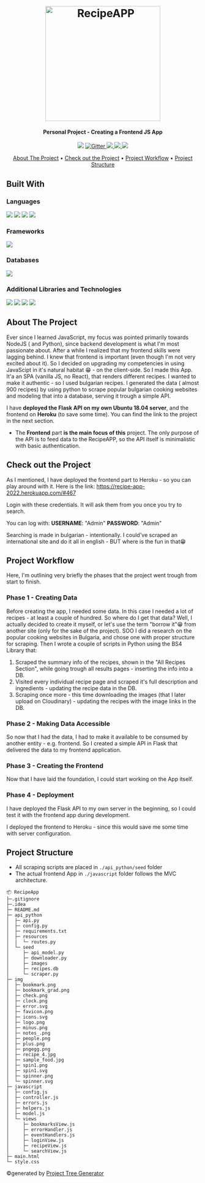 <h1 align="center">
  <br>
  <a href="https://recipe-app-2022.herokuapp.com/#467"><img src="https://res.cloudinary.com/dawb3psft/image/upload/v1647878417/Portfolio/logo.png" alt="RecipeAPP" width="300"></a>
</h1>

<h4 align="center">Personal Project - Creating a Frontend JS App </h4>

<p align="center">
  <a href="https://img.shields.io/badge/Made%20with-JavaScript-yellow"><img src="https://img.shields.io/badge/Made%20with-JavaScript-yellow"></a>
  <a href="https://img.shields.io/badge/Made%20with-Python-blue">
    <img src="https://img.shields.io/badge/Made%20with-Python-blue"
         alt="Gitter">
  </a>
  <a href="https://img.shields.io/tokei/lines/github/Bogo56/RecipeApp">
      <img src="https://img.shields.io/tokei/lines/github/Bogo56/RecipeApp">
  </a>
  <a href="https://img.shields.io/github/languages/count/Bogo56/RecipeApp?color=f">
    <img src="https://img.shields.io/github/languages/count/Bogo56/RecipeApp?color=f">
  </a>
  <a href="https://badgen.net/github/commits/Bogo56/RecipeApp">
    <img src="https://badgen.net/github/commits/Bogo56/RecipeApp">
  </a>
</p>

<p align="center">
  <a href="#about-the-project">About The Project</a> •
  <a href="#check-out-the-project">Check out the Project</a> •
  <a href="#project-workflow">Project Workflow</a> •
  <a href="#project-structure">Project Structure</a> 
</p>

## Built With
###  Languages
<p>
  <img src="https://img.shields.io/badge/JavaScript-F7DF1E?style=for-the-badge&logo=javascript&logoColor=black">
  <img src="https://img.shields.io/badge/Python-3776AB?style=for-the-badge&logo=python&logoColor=white">
  <img src="https://img.shields.io/badge/HTML5-E34F26?style=for-the-badge&logo=html5&logoColor=white">
  <img src="https://img.shields.io/badge/CSS3-1572B6?style=for-the-badge&logo=css3&logoColor=white">
<p>
  
### Frameworks
<p>
<img src="https://img.shields.io/badge/Flask-000000?style=for-the-badge&logo=flask&logoColor=white">
</p>

### Databases
<p>
<img src="https://img.shields.io/badge/SQLite-07405E?style=for-the-badge&logo=sqlite&logoColor=white">
</p>

### Additional Libraries and Technologies
<p>
  <img src="https://img.shields.io/badge/Heroku-430098?style=for-the-badge&logo=heroku&logoColor=white">
  <img src="https://img.shields.io/badge/OS-Ubuntu-orange?style=for-the-badge">
   <img src="https://img.shields.io/badge/Security-JWT-green?style=for-the-badge">
  <img src="https://img.shields.io/badge/Web Scrape-BS4-blue?style=for-the-badge">
</p>

## About The Project
Ever since I learned JavaScript, my focus was pointed primarily towards NodeJS ( and Python), since backend development is what I'm most passionate about. After a while I realized that my frontend skills were lagging behind. I knew that frontend is important (even though I'm not very excited about it). So I decided on upgrading my competencies in using JavaScipt in it's natural habitat 😁 - on the client-side. So I made this App. It'a an SPA (vanilla JS, no React), that renders different recipes. I wanted to make it authentic - so I used bulgarian recipes. I generated the data ( almost 900 recipes) by using python to scrape popular bulgarian cooking websites and modeling that into a database, serving it trough a simple API.

I have **deployed the Flask API on my own Ubuntu 18.04 server**, and the frontend on **Heroku** (to save some time). You can find the link to the project in the next section.

* The **Frontend** part **is the main focus of this** project. The only purpose of the API is to feed data to the RecipeAPP, so the API itself is minimalistic with basic authentication.

## Check out the Project
As I mentioned, I have deployed the frontend part to Heroku - so you can play around with it. Here is the link:
https://recipe-app-2022.herokuapp.com/#467

Login with these credentials. It will ask them from you once you try to search.

You can log with:
**USERNAME**: "Admin"
**PASSWORD**: "Admin"

Searching is made in bulgarian -  intentionally. I could've scraped an international site and do it all in english - BUT where is the fun in that😁


## Project Workflow
Here, I'm outlining very briefly the phases that the project went trough from start to finish.

### Phase 1 - Creating Data
Before creating the app, I needed some data. In this case I needed a lot of recipes - at least a couple of hundred. So where do I get that data? Well, I actually decided to create it myself, or let's use the term "borrow it"😁 from another site (only for the sake of the project). SOO I did a research on the popular cooking websites in Bulgaria, and chose one with proper structure for scraping. Then I wrote a couple of scripts in Python using the BS4 Library that:

  1. Scraped the summary info of the recipes, shown in the "All Recipes Section", while going trough all results pages - inserting the info into a DB.
  2. Visited every individual recipe page and scraped it's full description and ingredients - updating the recipe data in the DB.
  3. Scraping once more - this time downloading the images (that I later upload on Cloudinary) - updating the recipes with the image links in the DB.
  
### Phase 2 - Making Data Accessible
So now that I had the data, I had to make it available to be consumed by another entity - e.g. frontend. So I created a simple API in Flask that delivered the data
to my frontend application.

### Phase 3 - Creating the Frontend
Now that I have laid the foundation, I could start working on the App itself.

### Phase 4 - Deployment
I have deployed the Flask API to my own server in the beginning, so I could test it with the frontend app during development.

I deployed the frontend to Heroku - since this would save me some time with server configuration.

## Project Structure

* All scraping scripts are placed in `./api_python/seed` folder
* The actual frontend App in `./javascript` folder follows the MVC architecture.

```
📦 RecipeApp
├─.gitignore
├─.idea
├─ README.md
├─ api_python
│  ├─ api.py
│  ├─ config.py
│  ├─ requirements.txt
│  ├─ resources
│  |  └─ routes.py
│  └─ seed
│     ├─ api_model.py
│     ├─ downloader.py
│     ├─ images
│     ├─ recipes.db
│     └─ scraper.py
├─ img
│  ├─ bookmark.png
│  ├─ bookmark_grad.png
│  ├─ check.png
│  ├─ clock.png
│  ├─ error.svg
│  ├─ favicon.png
│  ├─ icons.svg
│  ├─ logo.png
│  ├─ minus.png
│  ├─ notes_.png
│  ├─ people.png
│  ├─ plus.png
│  ├─ pngegg.png
│  ├─ recipe_4.jpg
│  ├─ sample_food.jpg
│  ├─ spin1.png
│  ├─ spin1.svg
│  ├─ spinner.png
│  └─ spinner.svg
├─ javascript
│  ├─ config.js
│  ├─ controller.js
│  ├─ errors.js
│  ├─ helpers.js
│  ├─ model.js
│  └─ views
│     ├─ bookmarksView.js
│     ├─ errorHandler.js
│     ├─ eventHandlers.js
│     ├─ loginView.js
│     ├─ recipeView.js
│     └─ searchView.js
├─ main.html
└─ style.css
```
©generated by [Project Tree Generator](https://woochanleee.github.io/project-tree-generator)

